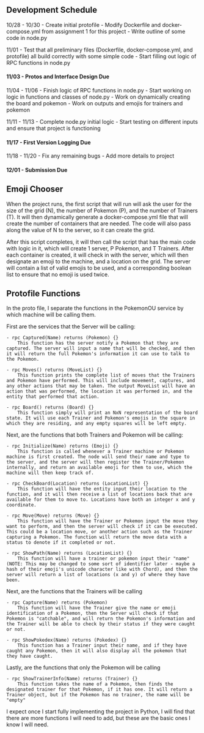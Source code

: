 ## Development Schedule

10/28 - 10/30
    - Create initial protofile
    - Modify Dockerfile and docker-compose.yml from assignment 1 for this project
    - Write outline of some code in node.py

11/01
    - Test that all preliminary files (Dockerfile, docker-compose.yml, and protofile) all build correctly with some simple code
    - Start filling out logic of RPC functions in node.py

#### 11/03 - Protos and Interface Design Due

11/04 - 11/06
    - Finish logic of RPC functions in node.py
    - Start working on logic in functions and classes of node.py
    - Work on dynamically creating the board and pokemon
        - Work on outputs and emojis for trainers and pokemon

11/11 - 11/13
    - Complete node.py initial logic
    - Start testing on different inputs and ensure that project is functioning

#### 11/17 - First Version Logging Due

11/18 - 11/20
    - Fix any remaining bugs
    - Add more details to project

#### 12/01 - Submission Due



## Emoji Chooser
When the project runs, the first script that will run will ask the user for the size of the grid (N), the number of Pokemon (P), and the number of Trainers (T). It will then dynamically generate a docker-compose.yml file that will create the number of containers that are needed. The code will also pass along the value of N to the server, so it can create the grid.


After this script completes, it will then call the script that has the main code with logic in it, which will create 1 server, P Pokemon, and T Trainers. After each container is created, it will check in with the server, which will then designate an emoji to the machine, and a location on the grid. The server will contain a list of valid emojis to be used, and a corresponding boolean list to ensure that no emoji is used twice.


## Protofile Functions

In the proto file, I separate the functions in the PokemonOU service by which machine will be calling them.


First are the services that the Server will be calling:
    
    - rpc Captured(Name) returns (Pokemon) {}
        This function has the server notify a Pokemon that they are captured. The server will input a name that will be checked, and then it will return the full Pokemon's information it can use to talk to the Pokemon.

    - rpc Moves() returns (MoveList) {}
        This function prints the complete list of moves that the Trainers and Pokemon have performed. This will include movement, captures, and any other actions that may be taken. The output MoveList will have an action that was performed, the location it was performed in, and the entity that performed that action.

    - rpc Board() returns (Board) {}
        This function simply will print an NxN representation of the board state. It will use each Trainer and Pokemon's emojis in the square in which they are residing, and any empty squares will be left empty.


Next, are the functions that both Trainers and Pokemon will be calling:
    
    - rpc Initialize(Name) returns (Emoji) {}
        This function is called whenever a Trainer machine or Pokemon machine is first created. The node will send their name and type to the server, and the server will then register the Trainer/Pokemon internally, and return an available emoji for them to use, which the machine will then keep track of.
    
    - rpc CheckBoard(Location) returns (LocationList) {}
        This function will have the entity input their location to the function, and it will then receive a list of locations back that are available for them to move to. Locations have both an integer x and y coordinate.

    - rpc Move(Move) returns (Move) {}
        This function will have the Trainer or Pokemon input the move they want to perform, and then the server will check if it can be executed. This could be a location move, or another action such as the Trainer capturing a Pokemon. The function will return the move data with a status to denote if it completed or not.

    - rpc ShowPath(Name) returns (LocationList) {}
        This function will have a trainer or pokemon input their "name" (NOTE: This may be changed to some sort of identifier later - maybe a hash of their emoji's unicode character like with Chord), and then the server will return a list of locations (x and y) of where they have been.


Next, are the functions that the Trainers will be calling
    
    - rpc Capture(Name) returns (Pokemon)
        This function will have the Trainer give the name or emoji identification of a Pokemon, then the Server will check if that Pokemon is "catchable", and will return the Pokemon's information and the Trainer will be able to check by their status if they were caught or not.

    - rpc ShowPokedex(Name) returns (Pokedex) {}
        This function has a Trainer input their name, and if they have caught any Pokemon, then it will also display all the pokemon that they have caught.


Lastly, are the functions that only the Pokemon will be calling
    
    - rpc ShowTrainerInfo(Name) returns (Trainer) {}
        This function takes the name of a Pokemon, then finds the designated trainer for that Pokemon, if it has one. It will return a Trainer object, but if the Pokemon has no trainer, the name will be "empty"


I expect once I start fully implementing the project in Python, I will find that there are more functions I will need to add, but these are the basic ones I know I will need.